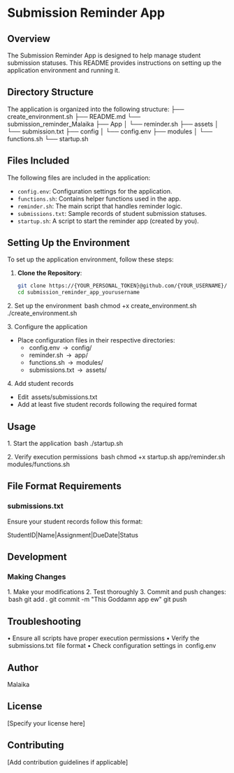 # Submission Reminder App

## Overview
The Submission Reminder App is designed to help manage student submission statuses. This README provides instructions on setting up the application environment and running it.

## Directory Structure
The application is organized into the following structure:
├── create_environment.sh
├── README.md
└── submission_reminder_Malaika
    ├── App
    │   └── reminder.sh
    ├── assets
    │   └── submission.txt
    ├── config
    │   └── config.env
    ├── modules
    │   └── functions.sh
    └── startup.sh

## Files Included
The following files are included in the application:
- `config.env`: Configuration settings for the application.
- `functions.sh`: Contains helper functions used in the app.
- `reminder.sh`: The main script that handles reminder logic.
- `submissions.txt`: Sample records of student submission statuses.
- `startup.sh`: A script to start the reminder app (created by you).

## Setting Up the Environment
To set up the application environment, follow these steps:

1. **Clone the Repository**:
   ```bash
   git clone https://{YOUR_PERSONAL_TOKEN}@github.com/{YOUR_USERNAME}/{YOUR_REPO}.git
   cd submission_reminder_app_yourusername
   ```
2.⁠ ⁠Set up the environment
   ⁠ bash
   chmod +x create_environment.sh
   ./create_environment.sh
    ⁠

3.⁠ ⁠Configure the application
   - Place configuration files in their respective directories:
     - ⁠ config.env ⁠ → ⁠ config/ ⁠
     - ⁠ reminder.sh ⁠ → ⁠ app/ ⁠
     - ⁠ functions.sh ⁠ → ⁠ modules/ ⁠
     - ⁠ submissions.txt ⁠ → ⁠ assets/ ⁠

4.⁠ ⁠Add student records
   - Edit ⁠ assets/submissions.txt ⁠
   - Add at least five student records following the required format

## Usage

1.⁠ ⁠Start the application
   ⁠ bash
   ./startup.sh
    ⁠

2.⁠ ⁠Verify execution permissions
   ⁠ bash
   chmod +x startup.sh app/reminder.sh modules/functions.sh
    ⁠

## File Format Requirements

### submissions.txt
Ensure your student records follow this format:

StudentID|Name|Assignment|DueDate|Status


## Development

### Making Changes
1.⁠ ⁠Make your modifications
2.⁠ ⁠Test thoroughly
3.⁠ ⁠Commit and push changes:
   ⁠ bash
   git add .
   git commit -m "This Goddamn app ew"
   git push
    ⁠

## Troubleshooting
•⁠  ⁠Ensure all scripts have proper execution permissions
•⁠  ⁠Verify the ⁠ submissions.txt ⁠ file format
•⁠  ⁠Check configuration settings in ⁠ config.env ⁠

## Author
Malaika

## License
[Specify your license here]

## Contributing
[Add contribution guidelines if applicable]
